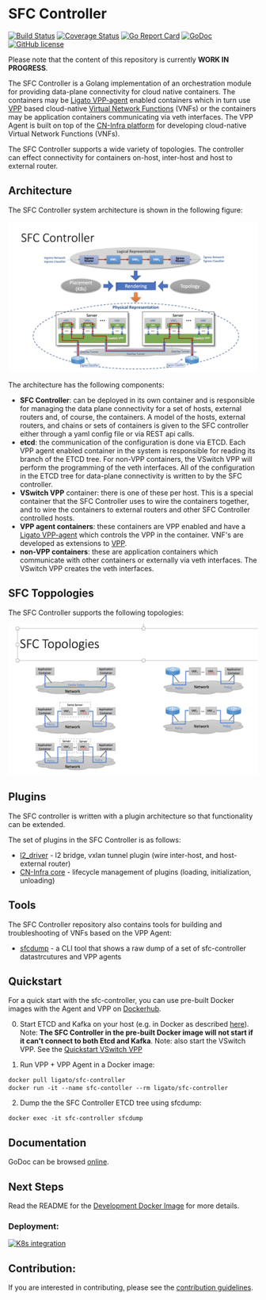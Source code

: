 # SFC Controller

[![Build Status](https://travis-ci.org/ligato/sfc-controller.svg?branch=master)](https://travis-ci.org/ligato/sfc-controller)
[![Coverage Status](https://coveralls.io/repos/github/ligato/sfc-controller/badge.svg?branch=master)](https://coveralls.io/github/ligato/sfc-controller?branch=master)
[![Go Report Card](https://goreportcard.com/badge/github.com/ligato/sfc-controller)](https://goreportcard.com/report/github.com/ligato/sfc-controller)
[![GoDoc](https://godoc.org/github.com/ligato/sfc-controller?status.svg)](https://godoc.org/github.com/ligato/sfc-controller)
[![GitHub license](https://img.shields.io/badge/license-Apache%20license%202.0-blue.svg)](https://github.com/ligato/sfc-controller/blob/master/LICENSE)

Please note that the content of this repository is currently **WORK IN PROGRESS**.

The SFC Controller is a Golang implementation of an orchestration module
for providing data-plane connectivity for cloud native containers.  The
containers may be [Ligato VPP-agent][0] enabled containers which in turn use
[VPP][1] based cloud-native [Virtual Network Functions][2] (VNFs) or the
containers may be application containers communicating via veth interfaces.
The VPP Agent is built on top of the [CN-Infra platform][5] for developing 
cloud-native Virtual Network Functions (VNFs). 

The SFC Controller supports a wide variety of topologies.  The controller can
effect connectivity for containers on-host, inter-host and host to external
router.

## Architecture
The SFC Controller system architecture is shown in the following figure: 

![SFC System](docs/imgs/sfc_system.png "SFC System")

The architecture has the following components:
* **SFC Controller**: can be deployed in its own container and is responsible
for managing the data plane connectivity for a set of hosts, external 
routers and, of course, the containers.  A model of the hosts, external
routers, and chains or sets of containers is given to the SFC controller
either through a yaml config file or via REST api calls.
* **etcd**: the communication of the configuration is done via ETCD.  Each
VPP agent enabled container in the system is responsible for reading its
branch of the ETCD tree.  For non-VPP containers, the VSwitch VPP will
perform the programming of the veth interfaces.  All of the configuration
in the ETCD tree for data-plane connectivity is written to by the SFC
controller.
* **VSwitch VPP** container: there is one of these per host.  This is a special
container that the SFC Controller uses to wire the containers together,
and to wire the containers to external routers and other SFC Controller
controlled hosts.
* **VPP agent containers**: these containers are VPP enabled and have a
[Ligato VPP-agent][0] which controls the VPP in the container.  VNF's are
developed as extensions to [VPP][1].
* **non-VPP containers**: these are application containers which communicate
with other containers or externally via veth interfaces.  The VSwitch VPP
creates the veth interfaces.

## SFC Toppologies
The SFC Controller supports the following topologies: 

![SFC Topolgies](docs/imgs/sfc_topologies.png "SFC Topologies")

## Plugins

The SFC controller is written with a plugin architecture so that functionality
can be extended.

The set of plugins in the SFC Controller is as follows:
* [l2_driver][3] - l2 bridge, vxlan tunnel plugin (wire inter-host,
    and host-external router)
* [CN-Infra core][5] - lifecycle management of plugins (loading, 
    initialization, unloading)

## Tools
The SFC Controller repository also contains tools for building and troubleshooting 
of VNFs based on the VPP Agent:

* [sfcdump](cmd/sfcdump) - a CLI tool that shows a raw dump of a set of 
   sfc-controller datastrcutures and VPP agents

## Quickstart
For a quick start with the sfc-controller, you can use pre-built Docker images with
the Agent and VPP on [Dockerhub][6].

0. Start ETCD and Kafka on your host (e.g. in Docker as described [here][7]).
   Note: **The SFC Controller in the pre-built Docker image will not start if it can't 
   connect to both Etcd and Kafka**.  Note: also start the VSwitch VPP.  See the
   [Quickstart VSwitch VPP][8]

1. Run VPP + VPP Agent in a Docker image:
```
docker pull ligato/sfc-controller
docker run -it --name sfc-contoller --rm ligato/sfc-controller
```

2. Dump the the SFC Controller ETCD tree using sfcdump:
```
docker exec -it sfc-controller sfcdump
```

## Documentation
GoDoc can be browsed [online](https://godoc.org/github.com/ligato/sfc-controller).

## Next Steps
Read the README for the [Development Docker Image](docker/dev_sfc-controller/README.md) for more details.


### Deployment:
[![K8s integration](docs/imgs/k8s_deployment_thumb.png "SFC Controller - K8s integration")](docs/Deployment.md)

## Contribution:
If you are interested in contributing, please see the [contribution guidelines](CONTRIBUTING.md).

[0]: https://github.com/ligato/vpp-agent
[1]: https://fd.io/
[2]: https://github.com/ligato/cn-infra/blob/master/docs/readmes/cn_virtual_function.md
[3]: https://github.com/ligato/sfc-controller/tree/master/controller/cnpdriver
[4]: https://github.com/ligato/cn-infra
[5]: https://github.com/ligato/cn-infra/tree/master/core
[6]: https://hub.docker.com/r/ligato/sfc-controller/
[7]: docker/dev_vpp_agent/README.md#running-etcd-server-on-local-host
[8]: https://github.com/ligato/vpp-agent#quickstart